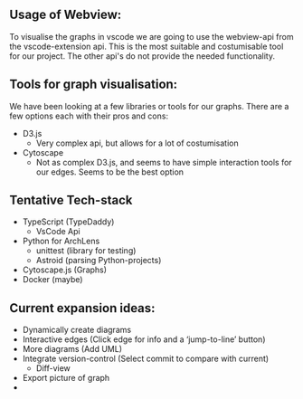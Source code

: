 ## Usage of Webview:
To visualise the graphs in vscode we are going to use the webview-api from the vscode-extension api. This is the most suitable and costumisable tool for our project. 
The other api's do not provide the needed functionality.

## Tools for graph visualisation:
We have been looking at a few libraries or tools for our graphs. There are a few options each with their pros and cons:
- D3.js
  - Very complex api, but allows for a lot of costumisation
- Cytoscape
  - Not as complex D3.js, and seems to have simple interaction tools for our edges. Seems to be the best option

## Tentative Tech-stack
- TypeScript (TypeDaddy)
  - VsCode Api
- Python for ArchLens
  - unittest (library for testing)
  - Astroid (parsing Python-projects)
- Cytoscape.js (Graphs)
- Docker (maybe)    

## Current expansion ideas:
 - Dynamically create diagrams
 - Interactive edges (Click edge for info and a ‘jump-to-line’ button)
 - More diagrams (Add UML)
 - Integrate version-control (Select commit to compare with current)
   - Diff-view
 - Export picture of graph
 - 
